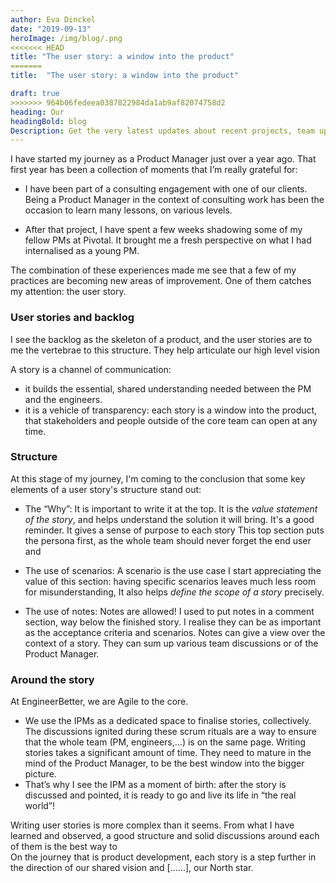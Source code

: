 ```yaml
---
author: Eva Dinckel
date: "2019-09-13"
heroImage: /img/blog/.png
<<<<<<< HEAD
title: "The user story: a window into the product"
=======
title:  "The user story: a window into the product"

draft: true
>>>>>>> 964b06fedeea0387822984da1ab9af82074758d2
heading: Our
headingBold: blog
Description: Get the very latest updates about recent projects, team updates, thoughts and industry news from our team of EngineerBetter experts.
---
```


I have started my journey as a Product Manager just over a year ago.
That first year has been a collection of moments that I’m really grateful for:

- I have been part of a consulting engagement with one of our clients.
Being a Product Manager in the context of consulting work has been the occasion to learn many lessons, on various levels.

- After that project, I have spent a few weeks shadowing some of my fellow PMs at Pivotal. It brought me a fresh perspective on what I had internalised as a young PM.

The combination of these experiences made me see that a few of my practices are becoming new areas of improvement.
One of them catches my attention: the user story.


### User stories and backlog ###
I see the backlog as the skeleton of a product, and the user stories are to me the vertebrae to this structure. They help articulate our high level vision

A story is a channel of communication:

- it builds the essential, shared understanding needed between the PM and the engineers.
- it is a vehicle of transparency: each story is a window into the product, that stakeholders and people outside of the core team can open at any time.


### Structure ###
At this stage of my journey, I'm coming to the conclusion that some key elements of a user story's structure stand out:

- The “Why”:
	It is important to write it at the top. It is the *value statement of the story*, and helps understand the solution it will bring. It's a good reminder. It gives a sense of purpose to each story
	This top section puts the persona first, as the whole team should never forget the end user and

-  The use of scenarios:
	A scenario is the use case
	I start appreciating the value of this section: having specific scenarios leaves much less room for misunderstanding,
	It also helps *define the scope of a story* precisely.

- The use of notes:
	Notes are allowed! I used to put notes in a comment section, way below the finished story. I realise they can be as important as the acceptance criteria and scenarios.
	Notes can give a view over the context of a story. They can sum up various team discussions or   of the Product Manager.


### Around the story ###
At EngineerBetter, we are Agile to the core.
- We use the IPMs as a dedicated space to finalise stories, collectively.
The discussions ignited during these scrum rituals are a way to ensure that the whole team (PM, engineers,…) is on the same page.
Writing stories takes a significant amount of time. They need to mature in the mind of the Product Manager, to be the best window into the bigger picture.
- That’s why I see the IPM as a moment of birth: after the story is discussed and pointed, it is ready to go and live its life in “the real world”!


Writing user stories is more complex than it seems. From what I have learned and observed, a good structure and solid discussions around each of them is the   best way to  
On the journey that is product development, each story is a step further in the direction of our shared vision and [......], our North star.
